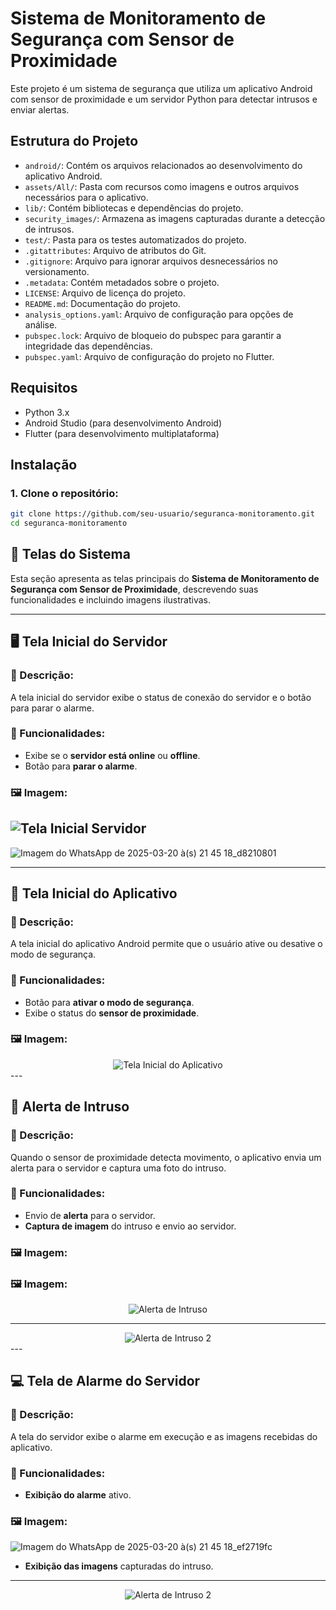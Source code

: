 # Sistema de Monitoramento de Segurança com Sensor de Proximidade

Este projeto é um sistema de segurança que utiliza um aplicativo Android com sensor de proximidade e um servidor Python para detectar intrusos e enviar alertas.

## Estrutura do Projeto

- `android/`: Contém os arquivos relacionados ao desenvolvimento do aplicativo Android.
- `assets/All/`: Pasta com recursos como imagens e outros arquivos necessários para o aplicativo.
- `lib/`: Contém bibliotecas e dependências do projeto.
- `security_images/`: Armazena as imagens capturadas durante a detecção de intrusos.
- `test/`: Pasta para os testes automatizados do projeto.
- `.gitattributes`: Arquivo de atributos do Git.
- `.gitignore`: Arquivo para ignorar arquivos desnecessários no versionamento.
- `.metadata`: Contém metadados sobre o projeto.
- `LICENSE`: Arquivo de licença do projeto.
- `README.md`: Documentação do projeto.
- `analysis_options.yaml`: Arquivo de configuração para opções de análise.
- `pubspec.lock`: Arquivo de bloqueio do pubspec para garantir a integridade das dependências.
- `pubspec.yaml`: Arquivo de configuração do projeto no Flutter.

## Requisitos

- Python 3.x
- Android Studio (para desenvolvimento Android)
- Flutter (para desenvolvimento multiplataforma)


## Instalação

### 1. Clone o repositório:

```bash
git clone https://github.com/seu-usuario/seguranca-monitoramento.git
cd seguranca-monitoramento
```

## 📸 Telas do Sistema

Esta seção apresenta as telas principais do **Sistema de Monitoramento de Segurança com Sensor de Proximidade**, descrevendo suas funcionalidades e incluindo imagens ilustrativas.

---

## 🖥️ Tela Inicial do Servidor

### 📌 Descrição:
A tela inicial do servidor exibe o status de conexão do servidor e o botão para parar o alarme.

### 🔹 Funcionalidades:
- Exibe se o **servidor está online** ou **offline**.
- Botão para **parar o alarme**.

### 🖼️ Imagem:

![Tela Inicial Servidor](https://github.com/user-attachments/assets/f2ac5476-bcc3-42f8-bdd7-cdc814b1f6e9)
---
![Imagem do WhatsApp de 2025-03-20 à(s) 21 45 18_d8210801](https://github.com/user-attachments/assets/7db5746a-74c3-479e-85ae-53f4364961c2)

---

## 📱 Tela Inicial do Aplicativo

### 📌 Descrição:
A tela inicial do aplicativo Android permite que o usuário ative ou desative o modo de segurança.

### 🔹 Funcionalidades:
- Botão para **ativar o modo de segurança**.
- Exibe o status do **sensor de proximidade**.

### 🖼️ Imagem:
<div align="center">
  <img src="https://github.com/user-attachments/assets/758e90de-d1d2-4f89-83eb-7286ee1bd022" alt="Tela Inicial do Aplicativo" />
</div>
---

## 🚨 Alerta de Intruso

### 📌 Descrição:
Quando o sensor de proximidade detecta movimento, o aplicativo envia um alerta para o servidor e captura uma foto do intruso.

### 🔹 Funcionalidades:
- Envio de **alerta** para o servidor.
- **Captura de imagem** do intruso e envio ao servidor.

### 🖼️ Imagem:

### 🖼️ Imagem:
<div align="center">
  <img src="https://github.com/user-attachments/assets/2b8bc963-4c90-46eb-9d9a-a70a44b75b3e" alt="Alerta de Intruso" />
</div>

---

<div align="center">
  <img src="https://github.com/user-attachments/assets/2c83079a-5ee0-4073-9799-4a0b81d309e5" alt="Alerta de Intruso 2" />
</div>
---

## 💻 Tela de Alarme do Servidor

### 📌 Descrição:
A tela do servidor exibe o alarme em execução e as imagens recebidas do aplicativo.

### 🔹 Funcionalidades:
- **Exibição do alarme** ativo.

### 🖼️ Imagem:
![Imagem do WhatsApp de 2025-03-20 à(s) 21 45 18_ef2719fc](https://github.com/user-attachments/assets/ac794fe9-65cf-4750-a0d0-ec49ae3c0fcd)

- **Exibição das imagens** capturadas do intruso.
---
<div align="center">
 <img src="https://github.com/user-attachments/assets/739de52a-5898-4c40-a372-58d9390dbf1f" alt="Alerta de Intruso 2" />
  </div>



